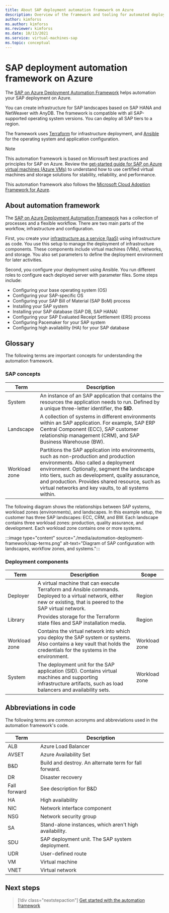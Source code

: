 ```yaml
---
title: About SAP deployment automation framework on Azure
description: Overview of the framework and tooling for automated deployment for SAP on Azure.
author: kimforss
ms.author: kimforss
ms.reviewer: kimforss
ms.date: 10/13/2021
ms.service: virtual-machines-sap
ms.topic: conceptual
---
```

# SAP deployment automation framework on Azure

The [SAP on Azure Deployment Automation Framework](https://github.com/Azure/sap-hana) helps automation your SAP deployment on Azure. 

You can create infrastructure for SAP landscapes based on SAP HANA and NetWeaver with AnyDB. The framework is compatible with all SAP-supported operating system versions. You can deploy all SAP tiers to a region.

The framework uses [Terraform](https://www.terraform.io/) for infrastructure deployment, and [Ansible](https://www.ansible.com/) for the operating system and application configuration.

> [!NOTE]
> This automation framework is based on Microsoft best practices and principles for SAP on Azure. Review the [get-started guide for SAP on Azure virtual machines (Azure VMs)](get-started.md) to understand how to use certified virtual machines and storage solutions for stability, reliability, and performance.
> 
> This automation framework also follows the [Microsoft Cloud Adoption Framework for Azure](/azure/cloud-adoption-framework/).

## About automation framework

The [SAP on Azure Deployment Automation Framework](https://github.com/Azure/sap-hana) has a collection of processes and a flexible workflow. There are two main parts of the workflow, infrastructure and configuration. 

First, you create your [infrastructure as a service (IaaS)](https://azure.microsoft.com/overview/what-is-iaas) using infrastructure as code. You use this setup to manage the deployment of infrastructure components. These components include virtual machines (VMs), networks, and storage. You also set parameters to define the deployment environment for later activities. 

Second, you configure your deployment using Ansible. You run different roles to configure each deployed server with parameter files. Some steps include:

- Configuring your base operating system (OS)
- Configuring your SAP-specific OS
- Configuring your SAP Bill of Material (SAP BoM) process
- Installing your SAP system
- Installing your SAP database (SAP DB, SAP HANA)
- Configuring your SAP Evaluated Receipt Settlement (ERS) process
- Configuring Pacemaker for your SAP system
- Configuring high availability (HA) for your SAP database

## Glossary

The following terms are important concepts for understanding the automation framework.

### SAP concepts

| Term | Description |
| ---- | ----------- |
| System | An instance of an SAP application that contains the resources the application needs to run. Defined by a unique three-letter identifier, the **SID**.
| Landscape | A collection of systems in different environments within an SAP application. For example, SAP ERP Central Component (ECC), SAP customer relationship management (CRM), and SAP Business Warehouse (BW). |
| Workload zone | Partitions the SAP application into environments, such as non-production and production environments. Also called a deployment environment. Optionally, segment the landscape into tiers, such as development, quality assurance, and production. Provides shared resource, such as virtual networks and key vaults, to all systems within. |

The following diagram shows the relationships between SAP systems, workload zones (environments), and landscapes. In this example setup, the customer has three SAP landscapes: ECC, CRM, and BW. Each landscape contains three workload zones: production, quality assurance, and development. Each workload zone contains one or more systems.

:::image type="content" source="./media/automation-deployment-framework/sap-terms.png" alt-text="Diagram of SAP configuration with landscapes, workflow zones, and systems.":::

### Deployment components

| Term | Description | Scope |
| ---- | ----------- | ----- |
| Deployer | A virtual machine that can execute Terraform and Ansible commands. Deployed to a virtual network, either new or existing, that is peered to the SAP virtual network. | Region |
| Library | Provides storage for the Terraform state files and SAP installation media. | Region |
| Workload zone | Contains the virtual network into which you deploy the SAP system or systems. Also contains a key vault that holds the credentials for the systems in the environment. | Workload zone |
| System | The deployment unit for the SAP application (SID). Contains virtual machines and supporting infrastructure artifacts, such as load balancers and availability sets. | Workload zone |

## Abbreviations in code

The following terms are common acronyms and abbreviations used in the automation framework's code.

| Term | Description |
| ---- | ----------- |
| ALB | Azure Load Balancer |
| AVSET | Azure Availability Set |
| B&D | Build and destroy. An alternate term for fall forward. |
| DR | Disaster recovery |
| Fall forward | See description for B&D |
| HA | High availability |
| NIC | Network interface component |
| NSG | Network security group |
| SA | Stand-alone instances, which aren't high availability. |
| SDU | SAP deployment unit. The SAP system deployment. |
| UDR | User-defined route |
| VM | Virtual machine |
| VNET | Virtual network |


## Next steps

> [!div class="nextstepaction"]
> [Get started with the automation framework](automation-get-started.md)
